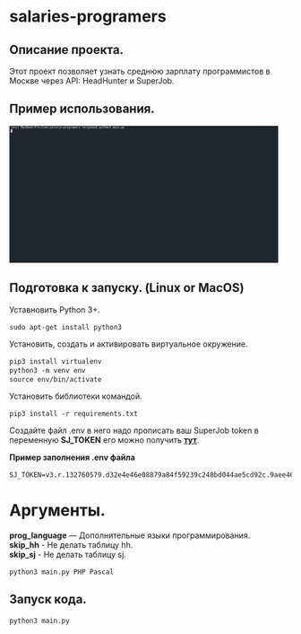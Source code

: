 # salaries-programers
 
## Описание проекта.   
Этот проект позволяет узнать среднюю зарплату программистов в Москве через API: HeadHunter и SuperJob.
   
## Пример использования.   

![](example.gif) 
## Подготовка к запуску.  (Linux or MacOS)
Уставновить Python 3+.
```
sudo apt-get install python3
```
Установить, создать и активировать виртуальное окружение.
```
pip3 install virtualenv
python3 -m venv env
source env/bin/activate
```
Установить библиотеки командой.  
```
pip3 install -r requirements.txt
```
Создайте файл .env в него надо прописать ваш SuperJob token в переменную **SJ_TOKEN** его можно получить [**тут**](https://api.superjob.ru/).  
    
**Пример заполнения .env файла**        
```
SJ_TOKEN=v3.r.132760579.d32e4e46e08879a84f59239c248bd044ae5cd92c.9aee469a67de819b18d36a46489e329c118d0d20
```
# Аргументы.
**prog_language** — Дополнительные языки программирования.   
**skip_hh** - Не делать таблицу hh.   
**skip_sj** - Не делать таблицу sj.   

```
python3 main.py PHP Pascal
```
## Запуск кода.  
```
python3 main.py
```
